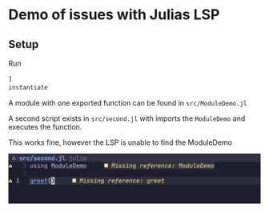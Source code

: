 # Demo of issues with Julias LSP


## Setup

Run
```julia
]
instantiate
```

A module with one exported function can be found in `src/ModuleDemo.jl`

A second script exists in `src/second.jl` with imports the `ModuleDemo` and executes the function.

This works fine, however the LSP is unable to find the ModuleDemo

![Lsp Issue](issue.png "Issue")
